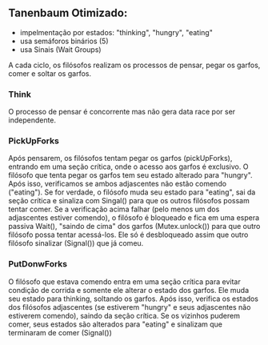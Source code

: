 ## Tanenbaum Otimizado:
- impelmentação por estados: "thinking", "hungry", "eating"
- usa semáforos binários (5)
- usa Sinais (Wait Groups)

A cada ciclo, os filósofos realizam os processos de pensar, pegar os garfos, comer e soltar os garfos.
### Think
O processo de pensar é concorrente mas não gera data race por ser independente.
### PickUpForks
Após pensarem, os filósofos tentam pegar os garfos (pickUpForks), entrando em uma seção crítica, onde o acesso aos garfos é exclusivo.
O filósofo que tenta pegar os garfos tem seu estado alterado para "hungry".
Após isso, verificamos se ambos adjascentes não estão comendo ("eating"). Se for verdade, o filósofo muda seu estado para "eating", sai da seção crítica e sinaliza com Singal() para que os outros filósofos possam tentar comer.
Se a verificação acima falhar (pelo menos um dos adjascentes estiver comendo), o filósofo é bloqueado e fica em uma espera passiva Wait(), "saindo de cima" dos garfos (Mutex.unlock()) para que outro filósofo possa tentar acessá-los. Ele só é desbloqueado assim que outro filósofo sinalizar (Signal()) que já comeu.
### PutDonwForks
O filósofo que estava comendo entra em uma seção crítica para evitar condição de corrida e somente ele alterar o estado dos garfos. Ele muda seu estado para thinking, soltando os garfos. Após isso, verifica os estados dos filósofos adjascentes (se estiverem "hungry" e seus adjascentes não estiverem comendo), saindo da seção crítica. Se os vizinhos puderem comer, seus estados são alterados para "eating" e sinalizam que terminaram de comer (Signal()) 